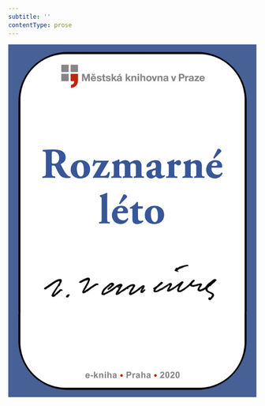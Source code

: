 ```yaml
---
subtitle: ''
contentType: prose
---
```


![obalka_rozmarne_leto2.jpg](./resources/obalka_rozmarne_leto2_fmt.jpeg)
